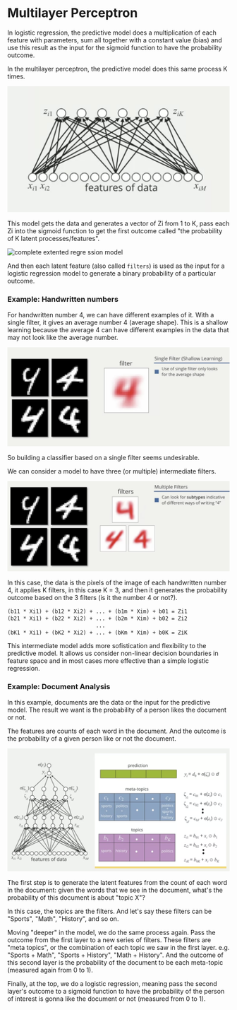 # Multilayer Perceptron

In logistic regression, the predictive model does a multiplication of each feature with parameters, sum all together with a constant value (bias) and use this result as the input for the sigmoid function to have the probability outcome.

In the multilayer perceptron, the predictive model does this same process K times.

![Extented regression model](./images/extented-regression-model.png)

This model gets the data and generates a vector of Zi from 1 to K, pass each Zi into the sigmoid function to get the first outcome called "the probability of K latent processes/features".

![complete extented regre
ssion model](./images/complete-extented-regression-model.png)

And then each latent feature (also called `filters`) is used as the input for a logistic regression model to generate a binary probability of a particular outcome.

### Example: Handwritten numbers

For handwritten number 4, we can have different examples of it. With a single filter, it gives an average number 4 (average shape). This is a shallow learning because the average 4 can have different examples in the data that may not look like the average number.

![single filter](./images/single-filter.png)

So building a classifier based on a single filter seems undesirable.

We can consider a model to have three (or multiple) intermediate filters.

![multiple filters](./images/multiple-filters.png)

In this case, the data is the pixels of the image of each handwritten number 4, it applies K filters, in this case K = 3, and then it generates the probability outcome based on the 3 filters (is it the number 4 or not?).

```
(b11 * Xi1) + (b12 * Xi2) + ... + (b1m * Xim) + b01 = Zi1
(b21 * Xi1) + (b22 * Xi2) + ... + (b2m * Xim) + b02 = Zi2
                            ...
(bK1 * Xi1) + (bK2 * Xi2) + ... + (bKm * Xim) + b0K = ZiK
```

This intermediate model adds more sofistication and flexibility to the predictive model. It allows us consider non-linear decision boundaries in feature space and in most cases more effective than a simple logistic regression.

### Example: Document Analysis

In this example, documents are the data or the input for the predictive model. The result we want is the probability of a person likes the document or not.

The features are counts of each word in the document. And the outcome is the probability of a given person like or not the document.

![Document Analysis and Multilayer Perceptron](./images/document-analysis.png)

The first step is to generate the latent features from the count of each word in the document: given the words that we see in the document, what's the probability of this document is about "topic X"?

In this case, the topics are the filters. And let's say these filters can be "Sports", "Math", "History", and so on.

Moving "deeper" in the model, we do the same process again. Pass the outcome from the first layer to a new series of filters. These filters are "meta topics", or the combination of each topic we saw in the first layer. e.g. "Sports + Math", "Sports + History", "Math + History". And the outcome of this second layer is the probability of the document to be each meta-topic (measured again from 0 to 1).

Finally, at the top, we do a logistic regression, meaning pass the second layer's outcome to a sigmoid function to have the probability of the person of interest is gonna like the document or not (measured from 0 to 1).
